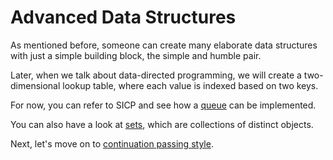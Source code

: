 ﻿# Advanced Data Structures
As mentioned before, someone can create many elaborate data structures with just a simple building block, the simple and humble pair.

Later, when we talk about data-directed programming, we will create a two-dimensional lookup table, where each value
is indexed based on two keys.

For now, you can refer to SICP and see how a [queue](https://mitp-content-server.mit.edu/books/content/sectbyfn/books_pres_0/6515/sicp.zip/full-text/book/book-Z-H-22.html#%_sec_3.3.2)
can be implemented.

You can also have a look at [sets](https://mitp-content-server.mit.edu/books/content/sectbyfn/books_pres_0/6515/sicp.zip/full-text/book/book-Z-H-16.html#%_sec_2.3.3),
which are collections of distinct objects.

Next, let's move on to [continuation passing style](cps.md).